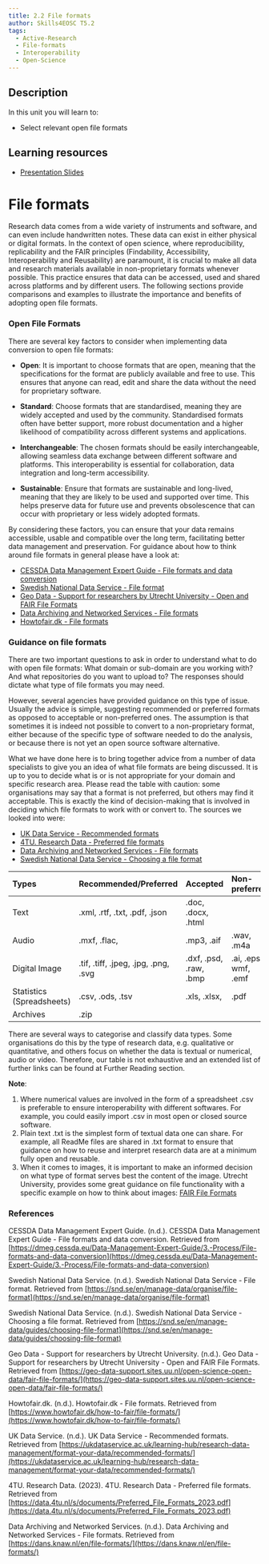 ```yaml
---
title: 2.2 File formats
author: Skills4EOSC T5.2
tags:
  - Active-Research
  - File-formats
  - Interoperability
  - Open-Science
---
```

## Description

In this unit you will learn to: 

- Select relevant open file formats


## Learning resources

- <a href="https://docs.google.com/presentation/d/1UIfo8wwc6lbFn9aeu0GkqHtExj0Wh_Sb/edit?usp=sharing&ouid=102604071504748959042&rtpof=true&sd=true" target="_blank">Presentation Slides</a>

# File formats

Research data comes from a wide variety of instruments and software, and can even include handwritten notes. These data can exist in either physical or digital formats. In the context of open science, where reproducibility, replicability and the FAIR principles (Findability, Accessibility, Interoperability and Reusability) are paramount, it is crucial to make all data and research materials available in non-proprietary formats whenever possible. This practice ensures that data can be accessed, used and shared across platforms and by different users. The following sections provide comparisons and examples to illustrate the importance and benefits of adopting open file formats.

### Open File Formats

There are several key factors to consider when implementing data conversion to open file formats:

- **Open**: It is important to choose formats that are open, meaning that the specifications for the format are publicly available and free to use. This ensures that anyone can read, edit and share the data without the need for proprietary software.

- **Standard**: Choose formats that are standardised, meaning they are widely accepted and used by the community. Standardised formats often have better support, more robust documentation and a higher likelihood of compatibility across different systems and applications.

- **Interchangeable**: The chosen formats should be easily interchangeable, allowing seamless data exchange between different software and platforms. This interoperability is essential for collaboration, data integration and long-term accessibility.

- **Sustainable**: Ensure that formats are sustainable and long-lived, meaning that they are likely to be used and supported over time. This helps preserve data for future use and prevents obsolescence that can occur with proprietary or less widely adopted formats. 

By considering these factors, you can ensure that your data remains accessible, usable and compatible over the long term, facilitating better data management and preservation. For guidance about how to think around file formats in general please have a look at: 

- [CESSDA Data Management Expert Guide - File formats and data conversion](https://dmeg.cessda.eu/Data-Management-Expert-Guide/3.-Process/File-formats-and-data-conversion)
- [Swedish National Data Service - File format](https://snd.se/en/manage-data/organise/file-format)
- [Geo Data - Support for researchers by Utrecht University - Open and FAIR File Formats](https://geo-data-support.sites.uu.nl/open-science-open-data/fair-file-formats/)
- [Data Archiving and Networked Services - File formats](https://dans.knaw.nl/en/file-formats/)
- [Howtofair.dk - File formats](https://www.howtofair.dk/how-to-fair/file-formats/)

### Guidance on file formats

There are two important questions to ask in order to understand what to do with open file formats: What domain or sub-domain are you working with? And what repositories do you want to upload to? The responses should dictate what type of file formats you may need. 

However, several agencies have provided guidance on this type of issue. Usually the advice is simple, suggesting recommended or preferred formats as opposed to acceptable or non-preferred ones. The assumption is that sometimes it is indeed not possible to convert to a non-proprietary format, either because of the specific type of software needed to do the analysis, or because there is not yet an open source software alternative. 

What we have done here is to bring together advice from a number of data specialists to give you an idea of what file formats are being discussed. It is up to you to decide what is or is not appropriate for your domain and specific research area. Please read the table with caution: some organisations may say that a format is not preferred, but others may find it acceptable. This is exactly the kind of decision-making that is involved in deciding which file formats to work with or convert to. The sources we looked into were: 

- [UK Data Service - Recommended formats](https://ukdataservice.ac.uk/learning-hub/research-data-management/format-your-data/recommended-formats/)
- [4TU. Research Data - Preferred file formats](https://data.4tu.nl/s/documents/Preferred_File_Formats_2023.pdf)
- [Data Archiving and Networked Services - File formats](https://dans.knaw.nl/en/file-formats/)
- [Swedish National Data Service - Choosing a file format](https://snd.se/en/manage-data/guides/choosing-file-format)

| Types                     | Recommended/Preferred                | Accepted               | Non-preferred        |
| :------------------------ | :----------------------------------- | :--------------------- | :------------------- |
| Text                      | .xml, .rtf, .txt, .pdf, .json        | .doc, .docx, .html     |                      |
| Audio                     | .mxf, .flac,                         | .mp3, .aif             | .wav, .m4a           |
| Digital Image             | .tif, .tiff, .jpeg, .jpg, .png, .svg | .dxf, .psd, .raw, .bmp | .ai, .eps. wmf, .emf |
| Statistics (Spreadsheets) | .csv, .ods, .tsv                     | .xls, .xlsx,           | .pdf                 |
| Archives                  | .zip                                 |                        |                      |

There are several ways to categorise and classify data types. Some organisations do this by the type of research data, e.g. qualitative or quantitative, and others focus on whether the data is textual or numerical, audio or video. Therefore, our table is not exhaustive and an extended list of further links can be found at Further Reading section.

**Note**:

1. Where numerical values are involved in the form of a spreadsheet .csv is preferable to ensure interoperability with different softwares. For example, you could easily import .csv in most open or closed source software.
2. Plain text .txt is the simplest form of textual data one can share. For example, all ReadMe files are shared in .txt format to ensure that guidance on how to reuse and interpret research data are at a minimum fully open and reusable. 
3. When it comes to images, it is important to make an informed decision on what type of format serves best the content of the image. Utrecht University, provides some great guidance on file functionality with a specific example on how to think about images: [FAIR File Formats](https://geo-data-support.sites.uu.nl/open-science-open-data/fair-file-formats/)

### References


CESSDA Data Management Expert Guide. (n.d.). CESSDA Data Management Expert Guide - File formats and data conversion. Retrieved from [https://dmeg.cessda.eu/Data-Management-Expert-Guide/3.-Process/File-formats-and-data-conversion](https://dmeg.cessda.eu/Data-Management-Expert-Guide/3.-Process/File-formats-and-data-conversion)

Swedish National Data Service. (n.d.). Swedish National Data Service - File format. Retrieved from [https://snd.se/en/manage-data/organise/file-format](https://snd.se/en/manage-data/organise/file-format)

Swedish National Data Service. (n.d.). Swedish National Data Service - Choosing a file format. Retrieved from [https://snd.se/en/manage-data/guides/choosing-file-format](https://snd.se/en/manage-data/guides/choosing-file-format)

Geo Data - Support for researchers by Utrecht University. (n.d.). Geo Data - Support for researchers by Utrecht University - Open and FAIR File Formats. Retrieved from [https://geo-data-support.sites.uu.nl/open-science-open-data/fair-file-formats/](https://geo-data-support.sites.uu.nl/open-science-open-data/fair-file-formats/)

Howtofair.dk. (n.d.). Howtofair.dk - File formats. Retrieved from [https://www.howtofair.dk/how-to-fair/file-formats/](https://www.howtofair.dk/how-to-fair/file-formats/)

UK Data Service. (n.d.). UK Data Service - Recommended formats. Retrieved from [https://ukdataservice.ac.uk/learning-hub/research-data-management/format-your-data/recommended-formats/](https://ukdataservice.ac.uk/learning-hub/research-data-management/format-your-data/recommended-formats/)

4TU. Research Data. (2023). 4TU. Research Data - Preferred file formats. Retrieved from [https://data.4tu.nl/s/documents/Preferred_File_Formats_2023.pdf](https://data.4tu.nl/s/documents/Preferred_File_Formats_2023.pdf)

Data Archiving and Networked Services. (n.d.). Data Archiving and Networked Services - File formats. Retrieved from [https://dans.knaw.nl/en/file-formats/](https://dans.knaw.nl/en/file-formats/)

